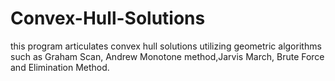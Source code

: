 # Convex-Hull-Solutions
this program articulates convex hull solutions utilizing geometric algorithms such as Graham Scan, Andrew Monotone method,Jarvis March, Brute Force and Elimination Method.

